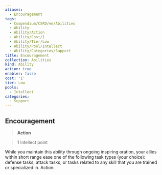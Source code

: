 ```yaml
---
aliases:
  - Encouragement
tags:
  - Compendium/CSRD/en/Abilities
  - Ability
  - Ability/Action
  - Ability/Cost/1
  - Ability/Tier/Low
  - Ability/Pool/Intellect
  - Ability/Categories/Support
title: Encouragement
collection: Abilities
kind: Ability
action: true
enabler: false
cost: '1'
tier: Low
pools:
  - Intellect
categories:
  - Support
---
```

## Encouragement    
>**Action**    
>1 Intellect point  
    
While you maintain this ability through ongoing inspiring oration, your allies within short range ease one of the following task types (your choice): defense tasks, attack tasks, or tasks related to any skill that you are trained or specialized in. Action.